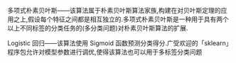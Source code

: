 多项式朴素贝叶斯——该算法属于朴素贝叶斯算法家族,构建在对贝叶斯定理的应用之上,假设每个特征之间都是相互独立的.多项式朴素贝叶斯是一种用于具有两个以上不同标签的分类任务的(多分类问题)对朴素贝叶斯算法的扩展.

Logistic 回归——该算法使用 Sigmoid 函数预测分类得分.广受欢迎的「sklearn」程序包允许对模型参数进行调优,使得该算法也可以用于多标签分类问题